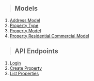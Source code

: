 > ## Models
1. [Address Model](./requirements/models/address-model.md)
2. [Property Type](./requirements/models/property-type-model.md)
3. [Property Model](./requirements/models/property-model.md)
4. [Property Residential Commercial Model](./requirements/models/property-residential-commercial-model.md)

> ## API Endpoints

1. [Login](./requirements/login.md)
2. [Create Property](./requirements/add-property.md)
3. [List Properties](./requirements/load-properties.md)